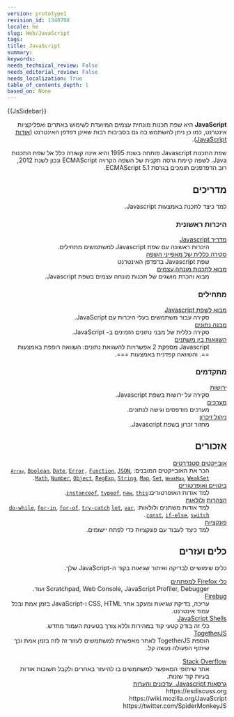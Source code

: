 ```yaml
---
version: prototype1
revision_id: 1340708
locale: he
slug: Web/JavaScript
tags: 
title: JavaScript
summary: 
keywords: 
needs_technical_review: False
needs_editorial_review: False
needs_localization: True
table_of_contents_depth: 1
based_on: None
---
```

<div>{{JsSidebar}}</div>

<p class="summary" dir="rtl"><strong>JavaScript</strong> היא&nbsp;שפת תכנות מונחית עצמים המיועדת לשימוש&nbsp;באתרים ואפליקציות אינטרנט, כמו כן&nbsp;ניתן להשתמש בה&nbsp;גם בסביבות רבות שאינן דפדפן האינטרנט&nbsp;(<a href="/he/JavaScript/אודות_JavaScript" title="he/JavaScript/אודות JavaScript">אודות JavaScript</a>).</p>

<p dir="rtl">שפת התכנות Javascript פותחה בשנת 1995 והיא אינה קשורה כלל אל שפת התכנות Java. לשפה&nbsp;קיימת גרסה תקנית של השפה הקרויה ECMAScript ונכון לשנת 2012, רוב הדפדפנים תומכים בגרסת&nbsp;ECMAScript 5.1.</p>

<div class="column-container">
<div class="column-half">
<h2 dir="rtl" id="מדריכים">מדריכים</h2>

<p dir="rtl">למד כיצד לתכנת באמצעות Javascript.</p>

<h3 dir="rtl" id="היכרות_ראשונית">היכרות ראשונית</h3>

<dl>
 <dt dir="rtl"><a href="https://developer.mozilla.org/en-US/docs/Web/JavaScript/Guide">מדריך Javascript</a></dt>
 <dd dir="rtl">היכרות ראשונה עם שפת Javascript&nbsp;למשתמשים מתחילים.</dd>
 <dt dir="rtl"><a href="/en-US/docs/Web/JavaScript/JavaScript_technologies_overview">סקירה כללית של מאפייני השפה </a></dt>
 <dd dir="rtl">שפת Javascript בדפדפן האינטרנט</dd>
 <dt dir="rtl"><a href="https://developer.mozilla.org/en-US/docs/Web/JavaScript/Introduction_to_Object-Oriented_JavaScript">מבוא לתכנות מונחה עצמים </a></dt>
 <dd dir="rtl">מבוא והכרת מושגים של תכנות מונחה עצמים בשפת Javascript.</dd>
</dl>

<h3 dir="rtl" id="מתחילים">מתחילים</h3>

<dl>
 <dt dir="rtl"><a href="https://developer.mozilla.org/en-US/docs/Web/JavaScript/A_re-introduction_to_JavaScript">מבוא לשפת Javascript </a></dt>
 <dd dir="rtl">סקירה עבור משתמשים בעלי היכרות עם&nbsp;JavaScript.</dd>
 <dt dir="rtl"><a href="https://developer.mozilla.org/en-US/docs/Web/JavaScript/Data_structures">מבנה נתונים </a></dt>
 <dd dir="rtl">סקירה כללית של מבני נתונים הזמינים ב- JavaScript.</dd>
 <dt dir="rtl"><a href="/en-US/docs/Web/JavaScript/Equality_comparisons_and_sameness">השוואות בין משתנים </a></dt>
 <dd dir="rtl">Javascript&nbsp;מספקת 2 אפשרויות להשוואת נתונים: השוואה רופפת&nbsp;באמצעות ==. והשוואה קפדנית באמצעות ===.</dd>
</dl>

<h3 dir="rtl" id="מתקדמים">מתקדמים</h3>

<dl>
 <dt dir="rtl"><a href="/en-US/docs/Web/JavaScript/Inheritance_and_the_prototype_chain">ירושות</a></dt>
 <dd dir="rtl">סקירה על ירושות בשפת Javascript.</dd>
 <dt dir="rtl"><a href="https://developer.mozilla.org/en-US/docs/Web/JavaScript/Typed_arrays">מערכים</a></dt>
 <dd dir="rtl">מערכים מודפסים וגישה לנתונים.</dd>
 <dt dir="rtl"><a href="https://developer.mozilla.org/en-US/docs/Web/JavaScript/Memory_Management">ניהול זיכרון</a></dt>
 <dd dir="rtl">מחזור זכרון בשפת Javascript.</dd>
</dl>
</div>

<div class="column-half">
<dl>
 <dt dir="rtl">
 <h2>אזכורים</h2>
 </dt>
 <dt dir="rtl"><a href="/en-US/docs/Web/JavaScript/Reference/Global_Objects">אובייקטים סטנדרטים</a></dt>
 <dd dir="rtl">הכר את האובייקטים המובנים:&nbsp;<code><a href="https://developer.mozilla.org/en-US/docs/Web/JavaScript/Reference/Global_Objects/Array" title="The JavaScript Array global object is a constructor for arrays, which are high-level, list-like objects."><code>Array</code></a></code>, <a href="https://developer.mozilla.org/en-US/docs/Web/JavaScript/Reference/Global_Objects/Boolean" title="The Boolean object is an object wrapper for a boolean value."><code>Boolean</code></a>, <a href="https://developer.mozilla.org/en-US/docs/Web/JavaScript/Reference/Global_Objects/Date" title="Creates a JavaScript Date instance that represents a single moment in time. Date objects are based on a time value that is the number of milliseconds since 1 January, 1970 UTC."><code>Date</code></a>, <code><a href="https://developer.mozilla.org/en-US/docs/Web/JavaScript/Reference/Global_Objects/Error" title="The Error constructor creates an error object. Instances of Error objects are thrown when runtime errors occur. The Error object can also be used as a base objects for user-defined exceptions. See below for standard built-in error types.">Error</a>,</code>&nbsp;<a href="https://developer.mozilla.org/en-US/docs/Web/JavaScript/Reference/Global_Objects/Function" title="The Function constructor creates a new Function object. In JavaScript every function is actually a Function object."><code>Function</code></a>, <a href="https://developer.mozilla.org/en-US/docs/Web/JavaScript/Reference/Global_Objects/JSON" title="The JSON object contains methods for parsing JavaScript Object Notation (JSON) and converting values to JSON. It can't be called or constructed, and aside from its two method properties it has no interesting functionality of its own."><code>JSON</code></a>, <a href="https://developer.mozilla.org/en-US/docs/Web/JavaScript/Reference/Global_Objects/Math" title="Math is a built-in object that has properties and methods for mathematical constants and functions. Not a function object."><code>Math</code></a>, <a href="https://developer.mozilla.org/en-US/docs/Web/JavaScript/Reference/Global_Objects/Number" title="The Number JavaScript object is a wrapper object allowing you to work with numerical values. A Number object is created using the Number() constructor."><code>Number</code></a>, <a href="/en-US/docs/Web/JavaScript/Reference/Global_Objects/Object"><code>Object</code></a>, <a href="https://developer.mozilla.org/en-US/docs/Web/JavaScript/Reference/Global_Objects/RegExp" title="The RegExp constructor creates a regular expression object for matching text with a pattern."><code>RegExp</code></a>, <a href="https://developer.mozilla.org/en-US/docs/Web/JavaScript/Reference/Global_Objects/String" title="The String global object is a constructor for strings, or a sequence of characters."><code>String</code></a>, <a href="https://developer.mozilla.org/en-US/docs/Web/JavaScript/Reference/Global_Objects/Map" title="The Map object is a simple key/value map. Any value (both objects and primitive values) may be used as either a key or a value."><code>Map</code></a>, <code><a href="/en-US/docs/Web/JavaScript/Reference/Global_Objects/Set">Set</a></code>, <code><a href="https://developer.mozilla.org/en-US/docs/Web/JavaScript/Reference/Global_Objects/WeakMap" title="The WeakMap object is a collection of key/value pairs in which the keys are objects and the values can be arbitrary values."><code>WeakMap</code></a></code>, <code><a href="https://developer.mozilla.org/en-US/docs/Web/JavaScript/Reference/Global_Objects/WeakSet" title="The WeakSet object lets you store weakly held objects in a collection.">WeakSet</a>.</code></dd>
 <dt dir="rtl"><a href="/en-US/docs/Web/JavaScript/Reference/Operators">ביטויים ואופרטורים </a></dt>
 <dd dir="rtl">למד&nbsp;אודות האופרטורים:<code><a href="https://developer.mozilla.org/en-US/docs/Web/JavaScript/Reference/Operators/instanceof">instanceof</a></code>, <code><a href="https://developer.mozilla.org/en-US/docs/Web/JavaScript/Reference/Operators/typeof">typeof</a></code>, <code><a href="https://developer.mozilla.org/en-US/docs/Web/JavaScript/Reference/Operators/new">new</a></code>, <code><a href="https://developer.mozilla.org/en-US/docs/Web/JavaScript/Reference/Operators/this">this</a></code>.</dd>
 <dt dir="rtl"><a href="/en-US/docs/Web/JavaScript/Reference/Statements">הצהרות</a>&nbsp;<a href="/en-US/docs/Web/JavaScript/Reference/Statements">ולולאות</a></dt>
 <dd dir="rtl">למד אודות משתנים ולולאות:&nbsp;<code><a href="https://developer.mozilla.org/en-US/docs/Web/JavaScript/Reference/Statements/do...while">do-while</a></code>, <code><a href="https://developer.mozilla.org/en-US/docs/Web/JavaScript/Reference/Statements/for...in">for-in</a></code>, <code><a href="https://developer.mozilla.org/en-US/docs/Web/JavaScript/Reference/Statements/for...of">for-of</a></code>, <code><a href="https://developer.mozilla.org/en-US/docs/Web/JavaScript/Reference/Statements/try...catch">try-catch</a></code>&nbsp;<code><a href="https://developer.mozilla.org/en-US/docs/Web/JavaScript/Reference/Statements/let">let</a></code>, <code><a href="https://developer.mozilla.org/en-US/docs/Web/JavaScript/Reference/Statements/var">var</a></code>, <code><a href="https://developer.mozilla.org/en-US/docs/Web/JavaScript/Reference/Statements/const">const</a></code>, <code><a href="https://developer.mozilla.org/en-US/docs/Web/JavaScript/Reference/Statements/if...else">if-else</a></code>, <code><a href="https://developer.mozilla.org/en-US/docs/Web/JavaScript/Reference/Statements/switch">switch</a>.</code></dd>
 <dt dir="rtl"><a href="/en-US/docs/Web/JavaScript/Reference/Functions">פונקציות</a></dt>
 <dd dir="rtl">למד כיצד לעבוד עם פונקציות&nbsp;כדי לפתח יישומים.</dd>
</dl>

<h2 dir="rtl" id="כלים_ועזרים">כלים ועזרים</h2>

<p dir="rtl">כלים שימושיים לבדיקה ואיתור שגיאות&nbsp;בקוד&nbsp;ה-JavaScript שלך.</p>

<dl>
 <dt dir="rtl"><a href="/en-US/docs/Tools">כלי&nbsp;Firefox למפתחים</a></dt>
 <dd dir="rtl">Scratchpad, Web Console, JavaScript Profiler, Debugger ועוד.</dd>
 <dt dir="rtl"><a class="external" href="http://www.getfirebug.com/">Firebug</a></dt>
 <dd dir="rtl">עריכה, בדיקת שגיאות ומעקב אחר CSS, HTML ו-JavaScript בזמן אמת ובכל עמוד אינטרנט.</dd>
 <dt dir="rtl"><a href="/en-US/docs/Web/JavaScript/Shells">JavaScript Shells</a></dt>
 <dd dir="rtl">כלי זה בודק קטעי קוד במהירות וללא צורך בטעינת העמוד מחדש.</dd>
 <dt dir="rtl"><a href="https://togetherjs.com/">TogetherJS</a></dt>
 <dd dir="rtl">הוספת TogetherJS לאתר מאפשרת למשתמשים&nbsp;לעזור זה לזה בזמן אמת וכך שיתוף הפעולה נעשה קל.&nbsp;</dd>
</dl>

<dl>
 <dt dir="rtl"><a href="http://stackoverflow.com/questions/tagged/javascript">Stack Overflow</a></dt>
 <dd dir="rtl">אתר שיתופי המאפשר למשתמשים בו להיעזר באחרים ולקבל תשובות אודות בעיות קוד שונות.&nbsp;&nbsp;</dd>
 <dt dir="rtl"><a href="/en-US/docs/Web/JavaScript/New_in_JavaScript">גרסאות Javascript, עדכונים והערות </a><br />
 https://esdiscuss.org<br />
 https://wiki.mozilla.org/JavaScript<br />
 https://twitter.com/SpiderMonkeyJS</dt>
</dl>
</div>
</div>

